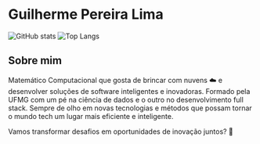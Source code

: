 # Guilherme Pereira Lima

![GitHub stats](https://github-readme-stats.vercel.app/api?username=Guilhermepl&show_icons=true&theme=radical)
![Top Langs](https://github-readme-stats.vercel.app/api/top-langs/?username=Guilhermepl&layout=compact&theme=radical)

## Sobre mim
Matemático Computacional que gosta de brincar com nuvens ☁️ e desenvolver soluções de software inteligentes e inovadoras. Formado pela UFMG com um pé na ciência de dados e o outro no desenvolvimento full stack.
Sempre de olho em novas tecnologias e métodos que possam tornar o mundo tech um lugar mais eficiente e inteligente.

Vamos transformar desafios em oportunidades de inovação juntos? 🌟

